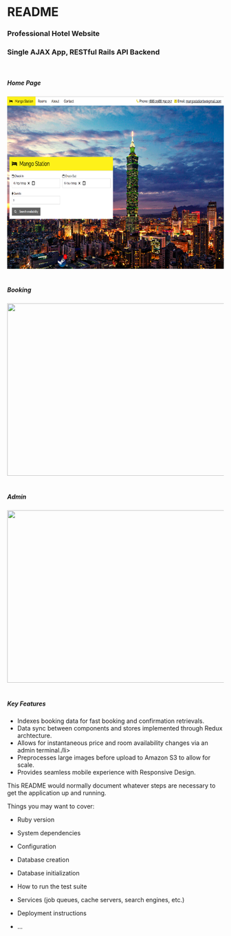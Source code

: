 # README

<h3>Professional Hotel Website</h3>
<h3>Single AJAX App, RESTful Rails API Backend</h3>
<br>
<h5>Home Page</h5>
<img src="app/assets/images/mango_home.png" height="400px" width="750px">
<br>
<br>
<h5>Booking</h5>
<img src="img/portfolio/mango_booking.png" height="400px" width="750px">
<br>
<br>
<h5>Admin</h5>
<img src="img/portfolio/mango_admin.png" height="400px" width="750px">
<br>
<br>
<h5>Key Features</h5>
<ul>
  <li>Indexes booking data for fast booking and confirmation retrievals.</li>
  <li>Data sync between components and stores implemented through Redux archtecture.</li>
  <li>Allows for instantaneous price and room availability changes via an admin terminal./li>
  <li>Preprocesses large images before upload to Amazon S3 to allow for scale.</li>
  <li>Provides seamless mobile experience with Responsive Design.</li>
</ul>


This README would normally document whatever steps are necessary to get the
application up and running.

Things you may want to cover:

* Ruby version

* System dependencies

* Configuration

* Database creation

* Database initialization

* How to run the test suite

* Services (job queues, cache servers, search engines, etc.)

* Deployment instructions

* ...
